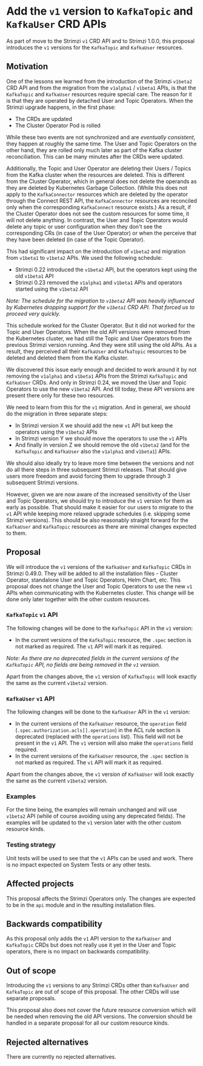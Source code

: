 # Add the `v1` version to `KafkaTopic` and `KafkaUser` CRD APIs

As part of move to the Strimzi `v1` CRD API and to Strimzi 1.0.0, this proposal introduces the `v1` versions for the `KafkaTopic` and `KafkaUser` resources.

## Motivation

One of the lessons we learned from the introduction of the Strimzi `v1beta2` CRD API and from the migration from the `v1alpha1` / `v1beta1` APIs, is that the `KafkaTopic` and `KafkaUser` resources require special care.
The reason for it is that they are operated by detached User and Topic Operators.
When the Strimzi upgrade happens, in the first phase:
* The CRDs are updated
* The Cluster Operator Pod is rolled

While these two events are not synchronized and are _eventually consistent_, they happen at roughly the same time.
The User and Topic Operators on the other hand, they are rolled only much later as part of the Kafka cluster reconciliation.
This can be many minutes after the CRDs were updated.

Additionally, the Topic and User Operator are deleting their Users / Topics from the Kafka cluster when the resources are deleted.
This is different from the Cluster Operator, which in general does not delete the operands as they are deleted by Kubernetes Garbage Collection.
(While this does not apply to the `KafkaConnector` resources which are deleted by the operator through the Connect REST API, the `KafkaConnector` resources are reconciled only when the corresponding `KafkaConnect` resource exists.)
As a result, if the Cluster Operator does not see the custom resources for some time, it will not delete anything.
In contrast, the User and Topic Operators would delete any topic or user configuration when they don't see the corresponding CRs (in case of the User Operator) or when the perceive that they have been deleted (in case of the Topic Operator).

This had significant impact on the introduction of `v1beta2` and migration from `v1beta1` to `v1beta2` APIs.
We used the following schedule:
* Strimzi 0.22 introduced the `v1beta2` API, but the operators kept using the old `v1beta1` API
* Strimzi 0.23 removed the `v1alpha1` and `v1beta1` APIs and operators started using the `v1beta2` API

_Note:_
_The schedule for the migration to `v1beta2` API was heavily influenced by Kubernetes dropping support for the `v1beta1` CRD API._
_That forced us to proceed very quickly._

This schedule worked for the Cluster Operator.
But it did not worked for the Topic and User Operators.
When the old API versions were removed from the Kubernetes cluster, we had still the Topic and User Operators from the previous Strimzi version running.
And they were still using the old APIs.
As a result, they perceived all their `KafkaUser` and `KafkaTopic` resources to be deleted and deleted them from the Kafka cluster.

We discovered this issue early enough and decided to work around it by not removing the `v1alpha1` and `v1beta1` APIs from the Strimzi `KafkaTopic` and `KafkaUser` CRDs.
And only in Strimzi 0.24, we moved the User and Topic Operators to use the new `v1beta2` API.
And till today, these API versions are present there only for these two resources.

We need to learn from this for the `v1` migration.
And in general, we should do the migration in three separate steps:
* In Strimzi version X we should add the new `v1` API but keep the operators using the `v1beta2` APIs
* In Strimzi version Y we should move the operators to use the `v1` APIs
* And finally in version Z we should remove the old `v1beta2` (and for the `KafkaTopic` and `KafkaUser` also the `v1alpha1` and `v1beta1`) APIs.

We should also ideally try to leave more time between the versions and not do all there steps in three subsequent Strimzi releases.
That should give users more freedom and avoid forcing them to upgrade through 3 subsequent Strimzi versions.

However, given we are now aware of the increased sensitivity of the User and Topic Operators, we should try to introduce the `v1` version for them as early as possible.
That should make it easier for our users to migrate to the `v1` API while keeping more relaxed upgrade schedules (i.e. skipping some Strimzi versions).
This should be also reasonably straight forward for the `KafkaUser` and `KafkaTopic` resources as there are minimal changes expected to them.

## Proposal

We will introduce the `v1` versions of the `KafkaUser` and `KafkaTopic` CRDs in Strimzi 0.49.0.
They will be added to all the installation files - Cluster Operator, standalone User and Topic Operators, Helm Chart, etc.
This proposal does not change the User and Topic Operators to use the new `v1` APIs when communicating with the Kubernetes cluster.
This change will be done only later together with the other custom resources.

### `KafkaTopic` `v1` API

The following changes will be done to the `KafkaTopic` API in the `v1` version:
* In the current versions of the `KafkaTopic` resource, the `.spec` section is not marked as required.
  The `v1` API will mark it as required.

_Note: As there are no deprecated fields in the current versions of the `KafkaTopic` API, no fields are being removed in the `v1` version._

Apart from the changes above, the `v1` version of `KafkaTopic` will look exactly the same as the current `v1beta2` version.

### `KafkaUser` `v1` API

The following changes will be done to the `KafkaUser` API in the `v1` version:
* In the current versions of the `KafkaUser` resource, the `operation` field (`.spec.authorization.acls[].operation`) in the ACL rule section is deprecated (replaced with the `operations` list).
  This field will not be present in the `v1` API.
  The `v1` version will also make the `operations` field required.
* In the current versions of the `KafkaUser` resource, the `.spec` section is not marked as required.
  The `v1` API will mark it as required.

Apart from the changes above, the `v1` version of `KafkaUser` will look exactly the same as the current `v1beta2` version.

### Examples

For the time being, the examples will remain unchanged and will use `v1beta2` API (while of course avoiding using any deprecated fields).
The examples will be updated to the `v1` version later with the other custom resource kinds.

### Testing strategy

Unit tests will be used to see that the `v1` APIs can be used and work.
There is no impact expected on System Tests or any other tests.

## Affected projects

This proposal affects the Strimzi Operators only.
The changes are expected to be in the `api` module and in the resulting installation files.

## Backwards compatibility

As this proposal only adds the `v1` API version to the `KafkaUser` and `KafkaTopic` CRDs but does not really use it yet in the User and Topic operators, there is no impact on backwards compatibility.

## Out of scope

Introducing the `v1` versions to any Strimzi CRDs other than `KafkaUser` and `KafkaTopic` are out of scope of this proposal.
The other CRDs will use separate proposals.

This proposal also does not cover the future resource conversion which will be needed when removing the old API versions.
The conversion should be handled in a separate proposal for all our custom resource kinds.

## Rejected alternatives

There are currently no rejected alternatives.
